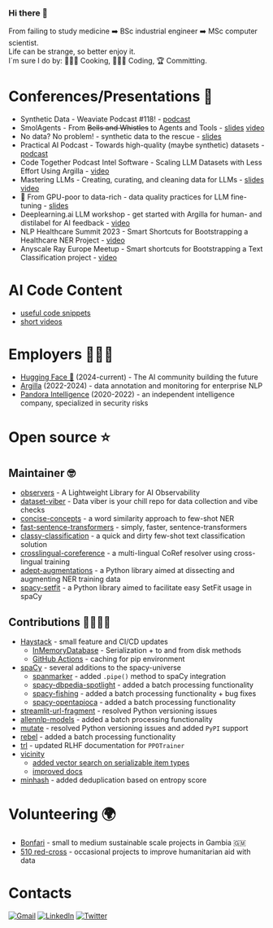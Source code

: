 ### Hi there 👋
From failing to study medicine ➡️ BSc industrial engineer ➡️ MSc computer scientist. \
Life can be strange, so better enjoy it. \
I´m sure I do by: 👨🏽‍🍳 Cooking, 👨🏽‍💻 Coding, 🏆 Committing.

# Conferences/Presentations 📖

- Synthetic Data - Weaviate Podcast #118! - [podcast](https://creators.spotify.com/pod/show/weaviate/episodes/Synthetic-Data-with-David-Berenstein-and-Ben-Burtenshaw---Weaviate-Podcast-118-e30l10v/a-abro6us)
- SmolAgents - From <s>Bells and Whistles</s> to Agents and Tools - [slides](https://www.canva.com/design/DAGePOjlQM8/45bq8R-7GrTPL6TfWNJbsA/edit?utm_content=DAGePOjlQM8&utm_campaign=designshare&utm_medium=link2&utm_source=sharebutton) [video](https://www.youtube.com/watch?v=PLCZVUQ1p3c)
- No data? No problem! - synthetic data to the rescue - [slides](https://www.canva.com/design/DAGViIBmdic/yUJ02U4pP9qTLvChf--gVg/edit?utm_content=DAGViIBmdic&utm_campaign=designshare&utm_medium=link2&utm_source=sharebutton)
- Practical AI Podcast - Towards high-quality (maybe synthetic) datasets - [podcast](https://practicalai.fm/290)
- Code Together Podcast Intel Software - Scaling LLM Datasets with Less Effort Using Argilla - [video](https://www.youtube.com/watch?v=9kOSjMFxCCc)
- Mastering LLMs - Creating, curating, and cleaning data for LLMs - [slides](https://docs.google.com/presentation/d/12n-_ivhTQQpeTKAIvmuxnUxkJ19zvtJzKBwvZn-t8rQ/edit?usp=sharing) [video](https://www.youtube.com/watch?v=HEGaei7k0zE)
- 🧼 From GPU-poor to data-rich - data quality practices for LLM fine-tuning - [slides](https://www.canva.com/design/DAGF-GwfVmI/ryeuPyHCz3WZl8P8MIEi_A/edit?utm_content=DAGF-GwfVmI&utm_campaign=designshare&utm_medium=link2&utm_source=sharebutton)
- Deeplearning.ai LLM workshop - get started with Argilla for human- and distilabel for AI feedback - [video](https://youtube.com/live/JNdRV7CDXKM?feature=shared)
- NLP Healthcare Summit 2023 - Smart Shortcuts for Bootstrapping a Healthcare NER Project - [video](https://youtu.be/t68kC5Dk4LA)
- Anyscale Ray Europe Meetup - Smart shortcuts for Bootstrapping a Text Classification project - [video](https://youtu.be/tdGvtMv8IiE)

# AI Code Content

- [useful code snippets](https://gist.github.com/davidberenstein1957)
- [short videos](https://www.youtube.com/@ai-code-content)

# Employers 👨🏽‍💻

- [Hugging Face 🤗](https://www.huggingface.co/) (2024-current) - The AI community building the future
- [Argilla](https://www.argilla.io/) (2022-2024) - data annotation and monitoring for enterprise NLP
- [Pandora Intelligence](https://www.pandoraintelligence.com/) (2020-2022) - an independent intelligence company, specialized in security risks

# Open source ⭐️

## Maintainer 🤓

- [observers](https://github.com/cfahlgren1/observers) - A Lightweight Library for AI Observability
- [dataset-viber](https://github.com/davidberenstein1957/data-viber) - Data viber is your chill repo for data collection and vibe checks
- [concise-concepts](https://github.com/davidberenstein1957/concise-concepts) - a word similarity approach to few-shot NER
- [fast-sentence-transformers](https://github.com/davidberenstein1957/fast-sentence-transformers) - simply, faster, sentence-transformers
- [classy-classification](https://github.com/davidberenstein1957/classy-classification) - a quick and dirty few-shot text classification solution
- [crosslingual-coreference](https://github.com/davidberenstein1957/crosslingual-coreference) - a multi-lingual CoRef resolver using cross-lingual training
- [adept-augmentations](https://github.com/argilla-io/adept-augmentations) - a Python library aimed at dissecting and augmenting NER training data
- [spacy-setfit](https://github.com/davidberenstein1957/spacy-setfit) - a Python library aimed to facilitate easy SetFit usage in spaCy

## Contributions 🫱🏾‍🫲🏼 

- [Haystack](https://github.com/deepset-ai/haystack) - small feature and CI/CD updates
    - [InMemoryDatabase](https://github.com/deepset-ai/haystack/pull/7888) - Serialization + to and from disk methods 
    - [GitHub Actions](https://github.com/deepset-ai/haystack/pull/7890) - caching for pip environment
- [spaCy](https://github.com/explosion/spaCy) - several additions to the spacy-universe
    - [spanmarker](https://github.com/tomaarsen/SpanMarkerNER/pull/16) - added `.pipe()` method to spaCy integration
    - [spacy-dbpedia-spotlight](https://github.com/MartinoMensio/spacy-dbpedia-spotlight) - added a batch processing functionality
    - [spacy-fishing](https://github.com/Lucaterre/spacyfishing) - added a batch processing functionality + bug fixes
    - [spacy-opentapioca](https://github.com/UB-Mannheim/spacyopentapioca) - added a batch processing functionality
- [streamlit-url-fragment](https://github.com/ktosiek/streamlit-url-fragment) - resolved Python versioning issues
- [allennlp-models](https://github.com/allenai/allennlp-models) - added a batch processing functionality
- [mutate](https://github.com/infinitylogesh/mutate) - resolved Python versioning issues and added `PyPI` support
- [rebel](https://github.com/Babelscape/rebel) - added a batch processing functionality
- [trl](https://github.com/huggingface/trl/pull/665) - updated RLHF documentation for `PPOTrainer`
- [vicinity](https://github.com/MinishLab/vicinity)
    - [added vector search on serializable item types](https://github.com/MinishLab/vicinity/pull/56)
    - [improved docs](https://github.com/MinishLab/vicinity/pull/39)
- [minhash](https://github.com/MinishLab/semhash) - added deduplication based on entropy score

# Volunteering 🌍

- [Bonfari](https://bonfari.nl/) - small to medium sustainable scale projects in Gambia 🇬🇲
- [510 red-cross](https://www.510.global/) - occasional projects to improve humanitarian aid with data

# Contacts

[![Gmail](https://img.shields.io/badge/Gmail-D14836?style=for-the-badge&logo=gmail&logoColor=white)](mailto:david.m.berenstein@gmail.com)
[![LinkedIn](https://img.shields.io/badge/LinkedIn-0077B5?style=for-the-badge&logo=linkedin&logoColor=white)](https://www.linkedin.com/in/davidberenstein/)
[![Twitter](https://img.shields.io/badge/Twitter-1DA1F2?style=for-the-badge&logo=twitter&logoColor=white)](https://twitter.com/davidberenstei)
